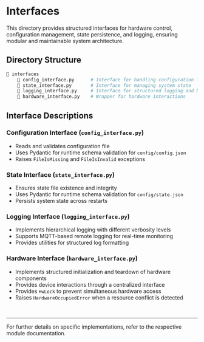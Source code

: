 # Interfaces

This directory provides structured interfaces for hardware control, configuration management, state persistence, and logging, ensuring modular and maintainable system architecture.

## Directory Structure

```bash
📁 interfaces
    📄 config_interface.py      # Interface for handling configuration file
    📄 state_interface.py       # Interface for managing system state
    📄 logging_interface.py     # Interface for structured logging and MQTT support
    📄 hardware_interface.py    # Wrapper for hardware interactions
```

## Interface Descriptions

### **Configuration Interface (`config_interface.py`)**

- Reads and validates configuration file
- Uses Pydantic for runtime schema validation for `config/config.json`
- Raises `FileIsMissing` and `FileIsInvalid` exceptions

### **State Interface (`state_interface.py`)**

- Ensures state file existence and integrity
- Uses Pydantic for runtime schema validation for `config/state.json`
- Persists system state across restarts

### **Logging Interface (`logging_interface.py`)**

- Implements hierarchical logging with different verbosity levels
- Supports MQTT-based remote logging for real-time monitoring
- Provides utilities for structured log formatting

### **Hardware Interface (`hardware_interface.py`)**

- Implements structured initialization and teardown of hardware components
- Provides device interactions through a centralized interface
- Provides `HwLock` to prevent simultaneous hardware access
- Raises `HardwareOccupiedError` when a resource conflict is detected

<br>

---

For further details on specific implementations, refer to the respective module documentation.
